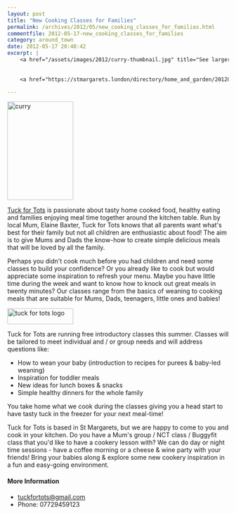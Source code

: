 ```yaml
---
layout: post
title: "New Cooking Classes for Families"
permalink: /archives/2012/05/new_cooking_classes_for_families.html
commentfile: 2012-05-17-new_cooking_classes_for_families
category: around_town
date: 2012-05-17 20:48:42
excerpt: |
    <a href="/assets/images/2012/curry-thumbnail.jpg" title="See larger version of - curry "><img src="/assets/images/2012/curry-thumbnail_thumb.jpg" width="150" height="224" alt="curry " class="photo right" /></a>
    
    
    <a href="https://stmargarets.london/directory/home_and_garden/201205171545">Tuck for Tots</a> is passionate about tasty home cooked food, healthy eating and families enjoying meal time together around the kitchen table.  Run by local Mum, Elaine Baxter, Tuck for Tots knows that all parents want what's best for their family but not all children are enthusiastic about food! The aim is to give Mums and Dads the know-how to create simple delicious meals that will be loved by all the family.

---
```


<a href="/assets/images/2012/curry-thumbnail.jpg" title="See larger version of - curry "><img src="/assets/images/2012/curry-thumbnail_thumb.jpg" width="150" height="224" alt="curry " class="photo right" /></a>

[Tuck for Tots](/directory/home_and_garden/201205171545) is passionate about tasty home cooked food, healthy eating and families enjoying meal time together around the kitchen table. Run by local Mum, Elaine Baxter, Tuck for Tots knows that all parents want what's best for their family but not all children are enthusiastic about food! The aim is to give Mums and Dads the know-how to create simple delicious meals that will be loved by all the family.

Perhaps you didn't cook much before you had children and need some classes to build your confidence? Or you already like to cook but would appreciate some inspiration to refresh your menu. Maybe you have little time during the week and want to know how to knock out great meals in twenty minutes? Our classes range from the basics of weaning to cooking meals that are suitable for Mums, Dads, teenagers, little ones and babies!

<a href="/assets/images/2012/tuck_for_tots_logo.jpg" title="See larger version of - tuck for tots logo"><img src="/assets/images/2012/tuck_for_tots_logo_thumb.jpg" width="150" height="36" alt="tuck for tots logo" class=" right" /></a>

Tuck for Tots are running free introductory classes this summer. Classes will be tailored to meet individual and / or group needs and will address questions like:

-   How to wean your baby (introduction to recipes for purees & baby-led weaning)
-   Inspiration for toddler meals
-   New ideas for lunch boxes & snacks
-   Simple healthy dinners for the whole family

You take home what we cook during the classes giving you a head start to have tasty tuck in the freezer for your next meal-time!

Tuck for Tots is based in St Margarets, but we are happy to come to you and cook in your kitchen. Do you have a Mum's group / NCT class / Buggyfit class that you'd like to have a cookery lesson with? We can do day or night time sessions - have a coffee morning or a cheese & wine party with your friends! Bring your babies along & explore some new cookery inspiration in a fun and easy-going environment.

#### More Information

-   <tuckfortots@gmail.com>
-   Phone: 07729459123
